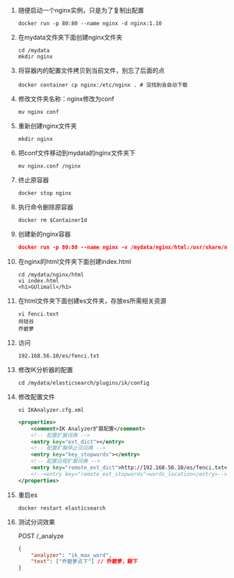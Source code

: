 1. 随便启动一个nginx实例，只是为了复制出配置

   ```shell
   docker run -p 80:80 --name nginx -d nginx:1.10
   ```

2. 在mydata文件夹下面创建nginx文件夹

   ```shell
   cd /mydata
   mkdir nginx
   ```

3. 将容器内的配置文件拷贝到当前文件，别忘了后面的点

   ```shell
   docker container cp nginx:/etc/nginx . # 没找到会自动下载
   ```

4. 修改文件夹名称：nginx修改为conf

   ```shell
   mv nginx conf
   ```

5. 重新创建nginx文件夹

   ```shell
   mkdir nginx
   ```

6. 把conf文件移动到mydata的nginx文件夹下

   ```shell
   mv nginx.conf /nginx
   ```

7. 终止原容器

   ```shell
   docker stop nginx
   ```

8. 执行命令删除原容器

   ```shell
   docker rm $ContainerId
   ```

9. 创建新的nginx容器

   ```json
   docker run -p 80:80 --name nginx -v /mydata/nginx/html:/usr/share/nginx/html -v /mydata/nginx/logs:/var/log/nginx -v /mydata/nginx/conf:/etc/nginx -d nginx:1.10
   ```

   

10. 在nginx的html文件夹下面创建index.html

    ```shell
    cd /mydata/nginx/html
    vi index.html
    <h1>GUlimall</h1>
    ```

11. 在html文件夹下面创建es文件夹，存放es所需相关资源

    ```shell
    vi fenci.text
    尚硅谷
    乔碧萝
    ```

12. 访问

    ```shell
    192.168.56.10/es/fenci.txt
    ```

13. 修改IK分析器的配置

    ```shell
    cd /mydata/elasticsearch/plugins/ik/config
    ```

14. 修改配置文件

    ```shell
    vi IKAnalyzer.cfg.xml
    ```

    ```xml
    <properties>
        <comment>IK Analyzer扩展配置</comment>
        <!-- 配置扩展词典 -->
        <entry key="ext_dict"></entry>
        <!-- 配置扩展停止词词典 -->
        <entry key="key_stopwords"></entry>
        <!-- 配置远程扩展词典 -->
        <entry key="remote_ext_dict">http://192.168.56.10/es/fenci.txt</entry>
        <!--<entry key="remote_ext_stopwords">words_location</entry>-->
    </properties>
    ```

15. 重启es

    ```shell
    docker restart elasticsearch
    ```

16. 测试分词效果

    POST /_analyze

    ```json
    {
        "analyzer": "ik_max_word",
        "text": ["乔碧萝点下"] // 乔碧萝，殿下
    }
    ```

    


​    

​    

​    

​    

​    

​    